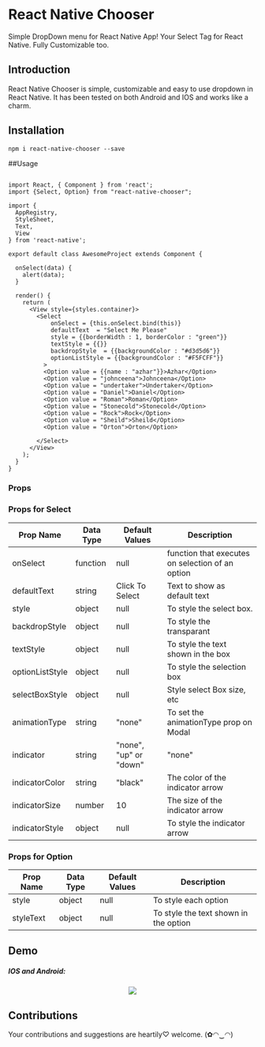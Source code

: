 # React Native Chooser
Simple DropDown menu for React Native App! Your Select Tag for React Native. Fully Customizable too.

## Introduction

React Native Chooser is simple, customizable and easy to use dropdown in React Native. It has been tested on both Android and IOS and works like a charm.

## Installation
```
npm i react-native-chooser --save
```

##Usage


```

import React, { Component } from 'react';
import {Select, Option} from "react-native-chooser";

import {
  AppRegistry,
  StyleSheet,
  Text,
  View
} from 'react-native';

export default class AwesomeProject extends Component {

  onSelect(data) {
    alert(data);
  }

  render() {
    return (
      <View style={styles.container}>
        <Select
            onSelect = {this.onSelect.bind(this)}
            defaultText  = "Select Me Please"
            style = {{borderWidth : 1, borderColor : "green"}}
            textStyle = {{}}
            backdropStyle  = {{backgroundColor : "#d3d5d6"}}
            optionListStyle = {{backgroundColor : "#F5FCFF"}}
          >
          <Option value = {{name : "azhar"}}>Azhar</Option>
          <Option value = "johnceena">Johnceena</Option>
          <Option value = "undertaker">Undertaker</Option>
          <Option value = "Daniel">Daniel</Option>
          <Option value = "Roman">Roman</Option>
          <Option value = "Stonecold">Stonecold</Option>
          <Option value = "Rock">Rock</Option>
          <Option value = "Sheild">Sheild</Option>
          <Option value = "Orton">Orton</Option>

        </Select>
      </View>
    );
  }
}

```


### Props

### Props for Select

| Prop Name       | Data Type | Default Values  | Description                                      |
|-----------------|-----------|-----------------|--------------------------------------------------|
| onSelect        | function  | null            | function that executes on selection of an option |
| defaultText     | string    | Click To Select | Text to show as default text                     |
| style           | object    | null            | To style the select box.                         |
| backdropStyle   | object    | null            | To style the transparant                         |
| textStyle       | object    | null            | To style the text shown in the box               |
| optionListStyle | object    | null            | To style the selection box                       |
| selectBoxStyle  | object    | null            | Style select Box size, etc                       |
| animationType   | string    | "none"          | To set the animationType prop on Modal           |
| indicator       | string    | "none", "up" or "down" | "none" | To enable an indicator arrow     |
| indicatorColor  | string    | "black"         | The color of the indicator arrow                 |
| indicatorSize   | number    | 10              | The size of the indicator arrow                  |
| indicatorStyle  | object    | null            | To style the indicator arrow                     |


### Props for Option


| Prop Name | Data Type | Default Values | Description                           |
|-----------|-----------|----------------|---------------------------------------|
| style     | object    | null           | To style each option                  |
| styleText | object    | null           | To style the text shown in the option |



## Demo
#####  IOS and Android:
<p align="center">
    <img src ="https://raw.githubusercontent.com/gs-akhan/react-native-select/master/dropdown-both.gif" />
</p>

## Contributions
Your contributions and suggestions are heartily♡ welcome. (✿◠‿◠)
